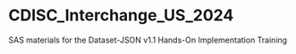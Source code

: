 # CDISC_Interchange_US_2024
SAS materials for the Dataset-JSON v1.1 Hands-On Implementation Training
